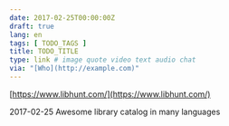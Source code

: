 ```yaml
---
date: 2017-02-25T00:00:00Z
draft: true
lang: en
tags: [ TODO_TAGS ]
title: TODO_TITLE
type: link # image quote video text audio chat
via: "[Who](http://example.com)"
---
```



[https://www.libhunt.com/](https://www.libhunt.com/)

2017-02-25
Awesome library catalog in many languages
